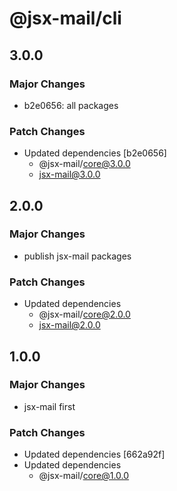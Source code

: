 # @jsx-mail/cli

## 3.0.0

### Major Changes

- b2e0656: all packages

### Patch Changes

- Updated dependencies [b2e0656]
  - @jsx-mail/core@3.0.0
  - jsx-mail@3.0.0

## 2.0.0

### Major Changes

- publish jsx-mail packages

### Patch Changes

- Updated dependencies
  - @jsx-mail/core@2.0.0
  - jsx-mail@2.0.0

## 1.0.0

### Major Changes

- jsx-mail first

### Patch Changes

- Updated dependencies [662a92f]
- Updated dependencies
  - @jsx-mail/core@1.0.0
